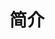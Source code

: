<!--
 * @Author: 明华
 * @Date: 2021-01-04 15:16:14
 * @LastEditors: 明华
 * @LastEditTime: 2021-01-04 15:17:01
 * @Description:
 * @FilePath: /frontend-training/intro.md
-->

# 简介
